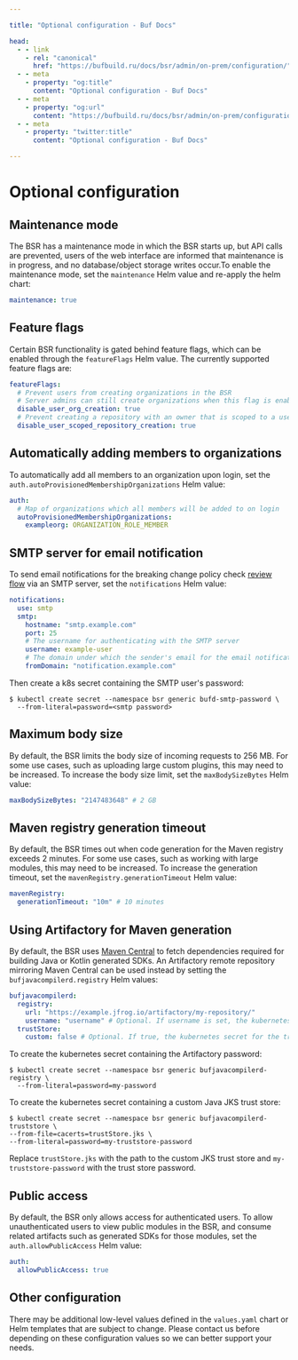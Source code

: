 ```yaml
---

title: "Optional configuration - Buf Docs"

head:
  - - link
    - rel: "canonical"
      href: "https://bufbuild.ru/docs/bsr/admin/on-prem/configuration/"
  - - meta
    - property: "og:title"
      content: "Optional configuration - Buf Docs"
  - - meta
    - property: "og:url"
      content: "https://bufbuild.ru/docs/bsr/admin/on-prem/configuration/"
  - - meta
    - property: "twitter:title"
      content: "Optional configuration - Buf Docs"

---
```


# Optional configuration

## Maintenance mode

The BSR has a maintenance mode in which the BSR starts up, but API calls are prevented, users of the web interface are informed that maintenance is in progress, and no database/object storage writes occur.To enable the maintenance mode, set the `maintenance` Helm value and re-apply the helm chart:

```yaml
maintenance: true
```

## Feature flags

Certain BSR functionality is gated behind feature flags, which can be enabled through the `featureFlags` Helm value. The currently supported feature flags are:

```yaml
featureFlags:
  # Prevent users from creating organizations in the BSR
  # Server admins can still create organizations when this flag is enabled
  disable_user_org_creation: true
  # Prevent creating a repository with an owner that is scoped to a user
  disable_user_scoped_repository_creation: true
```

## Automatically adding members to organizations

To automatically add all members to an organization upon login, set the `auth.autoProvisionedMembershipOrganizations` Helm value:

```yaml
auth:
  # Map of organizations which all members will be added to on login
  autoProvisionedMembershipOrganizations:
    exampleorg: ORGANIZATION_ROLE_MEMBER
```

## SMTP server for email notification

To send email notifications for the breaking change policy check [review flow](../../../policy-checks/breaking/overview/#review-flow) via an SMTP server, set the `notifications` Helm value:

```yaml
notifications:
  use: smtp
  smtp:
    hostname: "smtp.example.com"
    port: 25
    # The username for authenticating with the SMTP server
    username: example-user
    # The domain under which the sender's email for the email notification will be included
    fromDomain: "notification.example.com"
```

Then create a k8s secret containing the SMTP user's password:

```console
$ kubectl create secret --namespace bsr generic bufd-smtp-password \
  --from-literal=password=<smtp password>
```

## Maximum body size

By default, the BSR limits the body size of incoming requests to 256 MB. For some use cases, such as uploading large custom plugins, this may need to be increased. To increase the body size limit, set the `maxBodySizeBytes` Helm value:

```yaml
maxBodySizeBytes: "2147483648" # 2 GB
```

## Maven registry generation timeout

By default, the BSR times out when code generation for the Maven registry exceeds 2 minutes. For some use cases, such as working with large modules, this may need to be increased. To increase the generation timeout, set the `mavenRegistry.generationTimeout` Helm value:

```yaml
mavenRegistry:
  generationTimeout: "10m" # 10 minutes
```

## Using Artifactory for Maven generation

By default, the BSR uses [Maven Central](https://repo.maven.apache.org/maven2/) to fetch dependencies required for building Java or Kotlin generated SDKs. An Artifactory remote repository mirroring Maven Central can be used instead by setting the `bufjavacompilerd.registry` Helm values:

```yaml
bufjavacompilerd:
  registry:
    url: "https://example.jfrog.io/artifactory/my-repository/"
    username: "username" # Optional. If username is set, the kubernetes secret containing the password must also be present
  trustStore:
    custom: false # Optional. If true, the kubernetes secret for the trust store must also be present
```

To create the kubernetes secret containing the Artifactory password:

```console
$ kubectl create secret --namespace bsr generic bufjavacompilerd-registry \
  --from-literal=password=my-password
```

To create the kubernetes secret containing a custom Java JKS trust store:

```console
$ kubectl create secret --namespace bsr generic bufjavacompilerd-truststore \
--from-file=cacerts=trustStore.jks \
--from-literal=password=my-truststore-password
```

Replace `trustStore.jks` with the path to the custom JKS trust store and `my-truststore-password` with the trust store password.

## Public access

By default, the BSR only allows access for authenticated users. To allow unauthenticated users to view public modules in the BSR, and consume related artifacts such as generated SDKs for those modules, set the `auth.allowPublicAccess` Helm value:

```yaml
auth:
  allowPublicAccess: true
```

## Other configuration

There may be additional low-level values defined in the `values.yaml` chart or Helm templates that are subject to change. Please contact us before depending on these configuration values so we can better support your needs.

